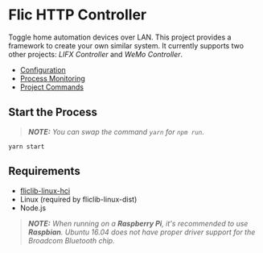 # Flic HTTP Controller

Toggle home automation devices over LAN. This project provides a framework to create your own similar system. It currently supports two other projects: _LIFX Controller_ and _WeMo Controller_.

- [Configuration](docs/configuration.md)
- [Process Monitoring](docs/process-monitoring.md)
- [Project Commands](docs/project-commands.md)


## Start the Process
> _**NOTE:** You can swap the command `yarn` for `npm run`._

```shell
yarn start
```


## Requirements

- [fliclib-linux-hci](https://github.com/50ButtonsEach/fliclib-linux-hci)
- Linux (required by fliclib-linux-dist)
- Node.js

> _**NOTE:** When running on a **Raspberry Pi**, it's recommended to use **Raspbian**. Ubuntu 16.04 does not have proper driver support for the Broadcom Bluetooth chip._
